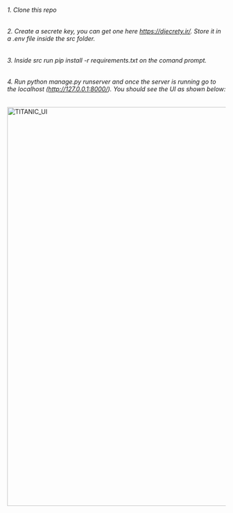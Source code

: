 ###### 1. Clone this repo
###### 2. Create a secrete key, you can get one here https://djecrety.ir/. Store it in a .env file inside the src folder.
###### 3. Inside src run pip install -r requirements.txt on the comand prompt.
###### 4. Run python manage.py runserver and once the server is running go to the localhost (http://127.0.0.1:8000/). You should see the UI as shown below:
<img width="917" alt="TITANIC_UI" src="https://user-images.githubusercontent.com/27072115/189002629-dd9f54b2-54ef-447a-9eef-7abdb6c80201.PNG">


